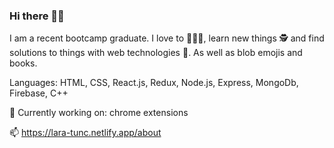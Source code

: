 ### Hi there 💁‍♀️

I am a recent bootcamp graduate. 
I love to 👩🏻‍💻, learn new things 🕵️ and find solutions to things with web technologies 🔧. 
As well as blob emojis and books. 

Languages: HTML, CSS, React.js, Redux, Node.js, Express, MongoDb, Firebase, C++ 

🌱 Currently working on: chrome extensions 

📫 https://lara-tunc.netlify.app/about 



<!--
**LaraTunc/LaraTunc** is a ✨ _special_ ✨ repository because its `README.md` (this file) appears on your GitHub profile.

Here are some ideas to get you started:

- 🔭 I’m currently working on ...
- 🌱 I’m currently learning ...
- 👯 I’m looking to collaborate on ...
- 🤔 I’m looking for help with ...
- 💬 Ask me about ...
- 📫 How to reach me: ...
- 😄 Pronouns: ...
- ⚡ Fun fact: ...
-->
